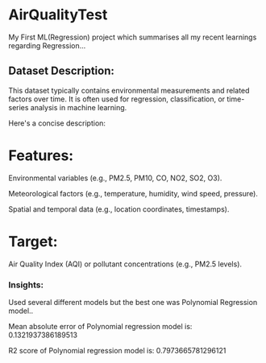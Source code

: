 # AirQualityTest
My First ML(Regression) project which summarises all my recent learnings regarding Regression...

## Dataset Description:
This dataset typically contains environmental measurements and related factors over time.
It is often used for regression, classification, or time-series analysis in machine learning. 

Here's a concise description:

# Features:

Environmental variables (e.g., PM2.5, PM10, CO, NO2, SO2, O3).

Meteorological factors (e.g., temperature, humidity, wind speed, pressure).

Spatial and temporal data (e.g., location coordinates, timestamps).

# Target:

Air Quality Index (AQI) or pollutant concentrations (e.g., PM2.5 levels).

### Insights:

Used several different models but the best one was Polynomial Regression model..

Mean absolute error of Polynomial regression model is:  0.1321937386189513

R2 score  of Polynomial regression model is:  0.7973665781296121
